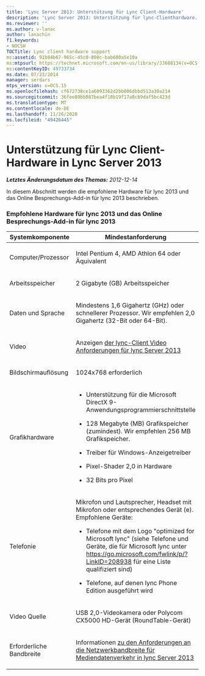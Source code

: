```yaml
---
title: 'Lync Server 2013: Unterstützung für Lync Client-Hardware'
description: 'Lync Server 2013: Unterstützung für lync-Clienthardware.'
ms.reviewer: ''
ms.author: v-lanac
author: lanachin
f1.keywords:
- NOCSH
TOCTitle: Lync client hardware support
ms:assetid: 91b84b67-965c-45c0-808c-bab680a5e10a
ms:mtpsurl: https://technet.microsoft.com/en-us/library/JJ688134(v=OCS.15)
ms:contentKeyID: 49733734
ms.date: 07/23/2014
manager: serdars
mtps_version: v=OCS.15
ms.openlocfilehash: cf672738ce1a6093362d2bb006dbbd513a30a214
ms.sourcegitcommit: 36fee89bb887bea4f18b19f17a8c69daf5bc423d
ms.translationtype: MT
ms.contentlocale: de-DE
ms.lasthandoff: 11/26/2020
ms.locfileid: "49426445"
---
```

# <a name="lync-client-hardware-support-in-lync-server-2013"></a>Unterstützung für Lync Client-Hardware in Lync Server 2013

<div data-xmlns="http://www.w3.org/1999/xhtml">

<div class="topic" data-xmlns="http://www.w3.org/1999/xhtml" data-msxsl="urn:schemas-microsoft-com:xslt" data-cs="https://msdn.microsoft.com/">

<div data-asp="https://msdn2.microsoft.com/asp">



</div>

<div id="mainSection">

<div id="mainBody">

<span> </span>

_**Letztes Änderungsdatum des Themas:** 2012-12-14_

In diesem Abschnitt werden die empfohlene Hardware für lync 2013 und das Online Besprechungs-Add-in für lync 2013 beschrieben.

### <a name="recommended-hardware-for-lync-2013-and-the-online-meeting-add-in-for-lync-2013"></a>Empfohlene Hardware für lync 2013 und das Online Besprechungs-Add-in für lync 2013

<table>
<colgroup>
<col style="width: 50%" />
<col style="width: 50%" />
</colgroup>
<thead>
<tr class="header">
<th>Systemkomponente</th>
<th>Mindestanforderung</th>
</tr>
</thead>
<tbody>
<tr class="odd">
<td><p>Computer/Prozessor</p></td>
<td><p>Intel Pentium 4, AMD Athlon 64 oder Äquivalent</p></td>
</tr>
<tr class="even">
<td><p>Arbeitsspeicher</p></td>
<td><p>2 Gigabyte (GB) Arbeitsspeicher</p></td>
</tr>
<tr class="odd">
<td><p>Daten und Sprache</p></td>
<td><p>Mindestens 1,6 Gigahertz (GHz) oder schnellerer Prozessor. Wir empfehlen 2,0 Gigahertz (32-Bit oder 64-Bit).</p></td>
</tr>
<tr class="even">
<td><p>Video</p></td>
<td><p>Anzeigen <a href="lync-server-2013-lync-client-video-requirements.md">der lync-Client Video Anforderungen für lync Server 2013</a></p></td>
</tr>
<tr class="odd">
<td><p>Bildschirmauflösung</p></td>
<td><p>1024x768 erforderlich</p></td>
</tr>
<tr class="even">
<td><p>Grafikhardware</p></td>
<td><ul>
<li><p>Unterstützung für die Microsoft DirectX 9-Anwendungsprogrammierschnittstelle</p></li>
<li><p>128 Megabyte (MB) Grafikspeicher (zumindest). Wir empfehlen 256 MB Grafikspeicher.</p></li>
<li><p>Treiber für Windows-Anzeigetreiber</p></li>
<li><p>Pixel-Shader 2,0 in Hardware</p></li>
<li><p>32 Bits pro Pixel</p></li>
</ul></td>
</tr>
<tr class="odd">
<td><p>Telefonie</p></td>
<td><p>Mikrofon und Lautsprecher, Headset mit Mikrofon oder entsprechendes Gerät (e). Empfohlene Geräte:</p>
<ul>
<li><p>Telefone mit dem Logo "optimized for Microsoft lync" (siehe Telefone und Geräte, die für Microsoft lync unter <a href="https://go.microsoft.com/fwlink/p/?linkid=208938">https://go.microsoft.com/fwlink/p/?LinkID=208938</a> für eine Liste qualifiziert sind)</p></li>
<li><p>Telefone, auf denen lync Phone Edition ausgeführt wird</p></li>
</ul></td>
</tr>
<tr class="even">
<td><p>Video Quelle</p></td>
<td><p>USB 2,0-Videokamera oder Polycom CX5000 HD-Gerät (RoundTable-Gerät)</p></td>
</tr>
<tr class="odd">
<td><p>Erforderliche Bandbreite</p></td>
<td><p>Informationen <a href="lync-server-2013-network-bandwidth-requirements-for-media-traffic.md">zu den Anforderungen an die Netzwerkbandbreite für Mediendatenverkehr in lync Server 2013</a></p></td>
</tr>
</tbody>
</table>


</div>

<span> </span>

</div>

</div>

</div>

